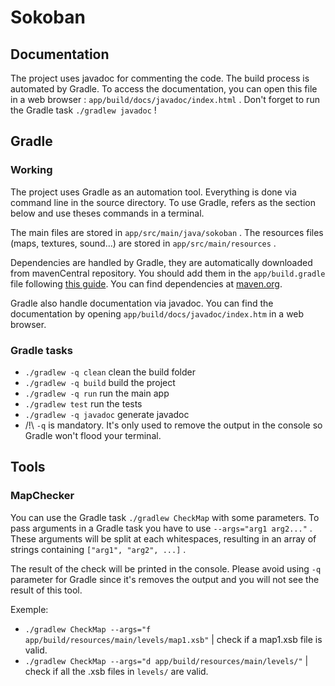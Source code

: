 # Sokoban

## Documentation

The project uses javadoc for commenting the code. The build process is automated by Gradle.
To access the documentation, you can open this file in a web browser : `app/build/docs/javadoc/index.html` .
Don't forget to run the Gradle task `./gradlew javadoc` !

## Gradle

### Working

The project uses Gradle as an automation tool. Everything is done via command line in the source directory. 
To use Gradle, refers as the section below and use theses commands in a terminal.

The main files are stored in `app/src/main/java/sokoban` .
The resources files (maps, textures, sound...) are stored in `app/src/main/resources` .

Dependencies are handled by Gradle, they are automatically downloaded from mavenCentral repository. You should add them in the `app/build.gradle` file following [this guide](https://docs.gradle.org/current/userguide/declaring_dependencies.html). You can find dependencies at [maven.org](https://search.maven.org/).

Gradle also handle documentation via javadoc. You can find the documentation by opening `app/build/docs/javadoc/index.htm` in a web browser.

### Gradle tasks

- `./gradlew -q clean` clean the build folder
- `./gradlew -q build` build the project
- `./gradlew -q run` run the main app
- `./gradlew test` run the tests
- `./gradlew -q javadoc` generate javadoc
- /!\ `-q` is mandatory. It's only used to remove the output in the console so Gradle won't flood your terminal.

## Tools

### MapChecker
You can use the Gradle task `./gradlew CheckMap` with some parameters.
To pass arguments in a Gradle task you have to use `--args="arg1 arg2..."` .
These arguments will be split at each whitespaces, resulting in an array of strings containing `["arg1", "arg2", ...]` .

The result of the check will be printed in the console. Please avoid using `-q` parameter for Gradle since it's removes the output and you will not see the result of this tool.

Exemple:
- `./gradlew CheckMap --args="f app/build/resources/main/levels/map1.xsb"` | check if a map1.xsb file is valid.
- `./gradlew CheckMap --args="d app/build/resources/main/levels/"` | check if all the .xsb files in `levels/` are valid.